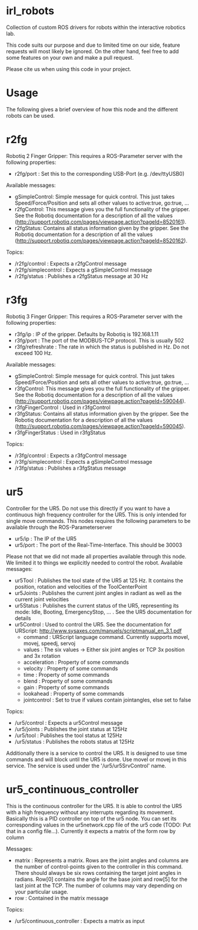 # irl_robots

Collection of custom ROS drivers for robots within the interactive robotics lab.

This code suits our purpose and due to limited time on our side, feature requests will most likely be ignored. 
On the other hand, feel free to add some features on your own and make a pull request. 

Please cite us when using this code in your project. 

# Usage

The following gives a brief overview of how this node and the different robots can be used. 

# r2fg

Robotiq 2 Finger Gripper:
This requires a ROS-Parameter server with the following properties: 
 - r2fg/port : Set this to the corresponding USB-Port (e.g. /dev/ttyUSB0)

Available messages:
 - gSimpleControl: Simple message for quick control. This just takes Speed/Force/Position and sets all other values to active:true, go:true, ...
 - r2fgControl: This message gives you the full functionality of the gripper. See the Robotiq documentation for a description of all the values (http://support.robotiq.com/pages/viewpage.action?pageId=8520161).
 - r2fgStatus: Contains all status information given by the gripper. See the Robotiq documentation for a description of all the values (http://support.robotiq.com/pages/viewpage.action?pageId=8520162).

Topics: 
 - /r2fg/control : Expects a r2fgControl message
 - /r2fg/simplecontrol : Expects a gSimpleControl message
 - /r2fg/status : Publishes a r2fgStatus message at 30 Hz

# r3fg

Robotiq 3 Finger Gripper:
This requires a ROS-Parameter server with the following properties: 
 - r3fg/ip : IP of the gripper. Defaults by Robotiq is 192.168.1.11
 - r3fg/port : The port of the MODBUS-TCP protocol. This is usually 502
 - r3fg/refreshrate : The rate in which the status is published in Hz. Do not exceed 100 Hz. 

Available messages:
 - gSimpleControl: Simple message for quick control. This just takes Speed/Force/Position and sets all other values to active:true, go:true, ...
 - r3fgControl: This message gives you the full functionality of the gripper. See the Robotiq documentation for a description of all the values (http://support.robotiq.com/pages/viewpage.action?pageId=590044).
 - r3fgFingerControl : Used in r3fgControl
 - r3fgStatus: Contains all status information given by the gripper. See the Robotiq documentation for a description of all the values (http://support.robotiq.com/pages/viewpage.action?pageId=590045).
 - r3fgFingerStatus : Used in r3fgStatus

Topics: 
 - /r3fg/control : Expects a r3fgControl message
 - /r3fg/simplecontrol : Expects a gSimpleControl message
 - /r3fg/status : Publishes a r3fgStatus message

# ur5

Controller for the UR5. Do not use this directly if you want to have a continuous high frequency controller for the UR5. This is only intended for single move commands. 
This nodes requires the following parameters to be available through the ROS-Parameterserver
  - ur5/ip : The IP of the UR5
  - ur5/port : The port of the Real-Time-Interface. This should be 30003

Please not that we did not made all properties available through this node. We limited it to things we explicitly needed to control the robot. Available messages:
 - ur5Tool : Publishes the tool state of the UR5 at 125 Hz. It contains the position, rotation and velocities of the ToolCenterPoint 
 - ur5Joints : Publishes the current joint angles in radiant as well as the current joint velocities
 - ur5Status : Publishes the current status of the UR5, representing its mode: Idle, Booting, EmergencyStop, ... . See the UR5 documentation for details
 - ur5Control : Used to control the UR5. See the documentation for URScript: http://www.sysaxes.com/manuels/scriptmanual_en_3.1.pdf 
   - command : URScript language command. Currently supports movel, movej, speedj, servoj
   - values : The six values -> Either six joint angles or TCP 3x position and 3x rotation
   - acceleration : Property of some commands
   - velocity : Property of some commands
   - time : Property of some commands
   - blend : Property of some commands
   - gain : Property of some commands
   - lookahead : Property of some commands
   - jointcontrol : Set to true if values contain jointangles, else set to false

Topics: 
 - /ur5/control : Expects a ur5Control message
 - /ur5/joints : Publishes the joint status at 125Hz
 - /ur5/tool : Publishes the tool status at 125Hz
 - /ur5/status : Publishes the robots status at 125Hz

Additionally there is a service to control the UR5. It is designed to use time commands and will block until the UR5 is done. Use movel or movej in this service. The service is used under the '/ur5/ur5SrvControl' name. 

# ur5_continuous_controller

This is the continuous controller for the UR5. It is able to control the UR5 with a high frequency without any interrupts regarding its movement. Basically this is a PID controller on top of the ur5 node. You can set its corresponding values in the ur5network.cpp file of the ur5 code (TODO: Put that in a config file...). 
Currently it expects a matrix of the form row by column 

Messages:
 - matrix : Represents a matrix. Rows are the joint angles and columns are the number of control-points given to the controller in this command. There should always be six rows containing the target joint angles in radians. Row[0] contains the angle for the base joint and row[5] for the last joint at the TCP. The number of columns may vary depending on your particular usage. 
 - row : Contained in the matrix message

Topics:
 - /ur5/continuous_controller : Expects a matrix as input